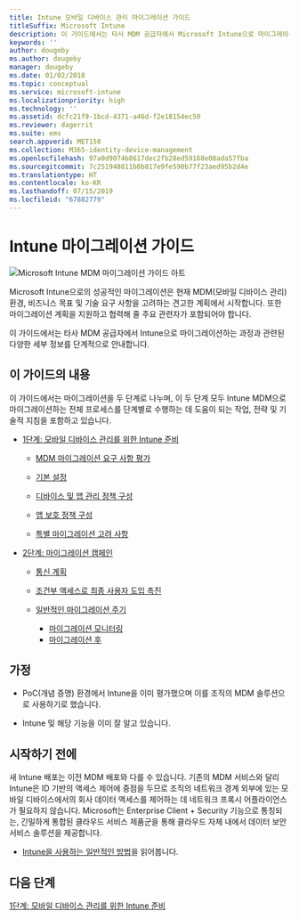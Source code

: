 ```yaml
---
title: Intune 모바일 디바이스 관리 마이그레이션 가이드
titleSuffix: Microsoft Intune
description: 이 가이드에서는 타사 MDM 공급자에서 Microsoft Intune으로 마이그레이션하는 과정과 관련된 다양한 세부 정보를 단계적으로 안내합니다.
keywords: ''
author: dougeby
ms.author: dougeby
manager: dougeby
ms.date: 01/02/2018
ms.topic: conceptual
ms.service: microsoft-intune
ms.localizationpriority: high
ms.technology: ''
ms.assetid: dcfc21f9-1bcd-4371-a46d-f2e18154ec50
ms.reviewer: dagerrit
ms.suite: ems
search.appverid: MET150
ms.collection: M365-identity-device-management
ms.openlocfilehash: 97a0d9074b8617dec2fb28ed59168e08ada57fba
ms.sourcegitcommit: 7c251948811b8b817e9fe590b77f23aed95b2d4e
ms.translationtype: HT
ms.contentlocale: ko-KR
ms.lasthandoff: 07/15/2019
ms.locfileid: "67882779"
---
```

# <a name="intune-migration-guide"></a>Intune 마이그레이션 가이드

![Microsoft Intune MDM 마이그레이션 가이드 아트](./media/MDM-migration-guide-art.PNG)

Microsoft Intune으로의 성공적인 마이그레이션은 현재 MDM(모바일 디바이스 관리) 환경, 비즈니스 목표 및 기술 요구 사항을 고려하는 견고한 계획에서 시작합니다. 또한 마이그레이션 계획을 지원하고 협력해 줄 주요 관련자가 포함되어야 합니다.

이 가이드에서는 타사 MDM 공급자에서 Intune으로 마이그레이션하는 과정과 관련된 다양한 세부 정보를 단계적으로 안내합니다.

## <a name="whats-included-in-this-guide"></a>이 가이드의 내용

이 가이드에서는 마이그레이션을 두 단계로 나누며, 이 두 단계 모두 Intune MDM으로 마이그레이션하는 전체 프로세스를 단계별로 수행하는 데 도움이 되는 작업, 전략 및 기술적 지침을 포함하고 있습니다.

- [1단계: 모바일 디바이스 관리를 위한 Intune 준비](migration-guide-prepare.md)

  - [MDM 마이그레이션 요구 사항 평가](migration-guide-prepare.md#assess-mdm-requirements)

  - [기본 설정](migration-guide-setup.md)

  - [디바이스 및 앱 관리 정책 구성](migration-guide-configure-policies.md)

  - [앱 보호 정책 구성](migration-guide-app-protection-policies.md)

  - [특별 마이그레이션 고려 사항](migration-guide-considerations.md)

- [2단계: 마이그레이션 캠페인](migration-guide-campaign.md)

  - [통신 계획](migration-guide-communication-plan.md)

  - [조건부 액세스로 최종 사용자 도입 촉진](migration-guide-drive-adoption.md)

  - [일반적인 마이그레이션 주기](migration-guide-cycle.md)
    - [마이그레이션 모니터링](migration-guide-cycle.md#monitoring-migration)
    - [마이그레이션 후](migration-guide-cycle.md#post-migration)

## <a name="assumptions"></a>가정

- PoC(개념 증명) 환경에서 Intune을 이미 평가했으며 이를 조직의 MDM 솔루션으로 사용하기로 했습니다.

- Intune 및 해당 기능을 이미 잘 알고 있습니다.

## <a name="before-you-begin"></a>시작하기 전에

새 Intune 배포는 이전 MDM 배포와 다를 수 있습니다. 기존의 MDM 서비스와 달리 Intune은 ID 기반의 액세스 제어에 중점을 두므로 조직의 네트워크 경계 외부에 있는 모바일 디바이스에서의 회사 데이터 액세스를 제어하는 데 네트워크 프록시 어플라이언스가 필요하지 않습니다. Microsoft는 Enterprise Client + Security 기능으로 통칭되는, 긴밀하게 통합된 클라우드 서비스 제품군을 통해 클라우드 자체 내에서 데이터 보안 서비스 솔루션을 제공합니다.

- [Intune을 사용하는 일반적인 방법](common-scenarios.md)을 읽어봅니다.

## <a name="next-steps"></a>다음 단계

[1단계: 모바일 디바이스 관리를 위한 Intune 준비](migration-guide-prepare.md)
